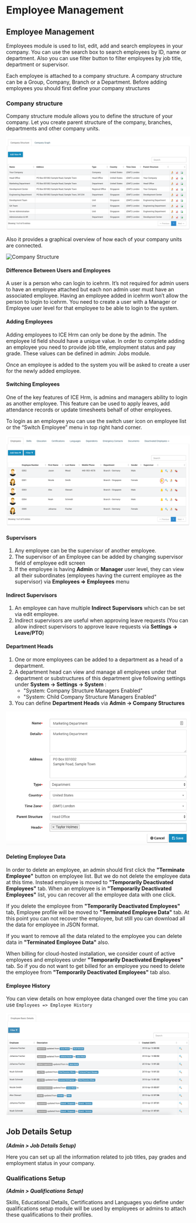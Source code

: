 # Employee Management

## Employee Management

Employees module is used to list, edit, add and search employees in your company. You can use the search box to search employees by ID, name or department. Also you can use filter button to filter employees by job title, department or supervisor.

Each employee is attached to a company structure. A company structure can be a Group, Company, Branch or a Department. Before adding employees you should first define your company structures

### Company structure

Company structure module allows you to define the structure of your company. Let you create parent structure of the company, branches, departments and other company units.

![](../.gitbook/assets/company-structure-list.png)

Also it provides a graphical overview of how each of your company units are connected.

![Company Structure](https://icehrm.s3.amazonaws.com/images/blog-images/Company_stucture.png)

#### Difference Between Users and Employees

A user is a person who can login to icehrm. It’s not required for admin users to have an employee attached but each non admin user must have an associated employee. Having an employee added in icehrm won’t allow the person to login to icehrm. You need to create a user with a Manager or Employee user level for that employee to be able to login to the system.

#### Adding Employees

Adding employees to ICE Hrm can only be done by the admin. The employee Id field should have a unique value. In order to complete adding an employee you need to provide job title, employment status and pay grade. These values can be defined in admin: Jobs module.

Once an employee is added to the system you will be asked to create a user for the newly added employee.

#### Switching Employees

One of the key features of ICE Hrm, is admins and managers ability to login as another employee. This feature can be used to apply leaves, add attendance records or update timesheets behalf of other employees.

To login as an employee you can use the switch user icon on employee list or the “Switch Employee” menu in top right hand corner.

![](../.gitbook/assets/employee-list-switch-employee%20%281%29.png)

#### Supervisors

1. Any employee can be the supervisor of another employee.
2. The supervisor of an Employee can be added by changing supervisor field of employee edit screen
3. If the employee is having **Admin** or **Manager** user level, they can view all their subordinates \(employees having the current employee as the supervisor\) via  **Employees =&gt; Employees**  menu

#### Indirect Supervisors

1. An employee can have multiple **Indirect Supervisors** which can be set via edit employee.
2. Indirect supervisors are useful when approving leave requests \(You can allow indirect supervisors to approve leave requests via **Settings -&gt; Leave/PTO**\)

#### Department Heads

1. One or more employees can be added to a department as a head of a department.
2. A department head can view and manage all employees under that department or substructures of this department give following settings under  **System -&gt; Settings -&gt; System** :
   * "System: Company Structure Managers Enabled"
   * "System: Child Company Structure Managers Enabled"
3. You can define  **Department Heads**  via **Admin -&gt; Company Structures**

![](../.gitbook/assets/department-heads.png)

#### Deleting Employee Data

In order to delete an employee, an admin should first click the **"Terminate Employee"** button on employee list. But we do not delete the employee data at this time. Instead employee is moved to **"Temporarily Deactivated Employees"** tab. When an employee is in **"Temporarily Deactivated Employees"** list, you can recover all the employee data with one click.

If you delete the employee from **"Temporarily Deactivated Employees"** tab, Employee profile will be moved to **"Terminated Employee Data"** tab. At this point you can not recover the employee, but still you can download all the data for employee in JSON format.

If you want to remove all the data related to the employee you can delete data in **"Terminated Employee Data"** also.

When billing for cloud-hosted installation, we consider count of active employees and employees under **"Temporarily Deactivated Employees"** tab. So if you do not want to get billed for an employee you need to delete the employee from **"Temporarily Deactivated Employees"** tab also.

#### Employee History

You can view details on how employee data changed over the time you can use `Employees => Employee History`

![](../.gitbook/assets/employee-history.png)

## Job Details Setup

_**\(Admin &gt; Job Details Setup\)**_

Here you can set up all the information related to job titles, pay grades and employment status in your company.

### Qualifications Setup

_**\(Admin &gt; Qualifications Setup\)**_

Skills, Educational Details, Certifications and Languages you define under qualifications setup module will be used by employees or admins to attach these qualifications to their profiles.

